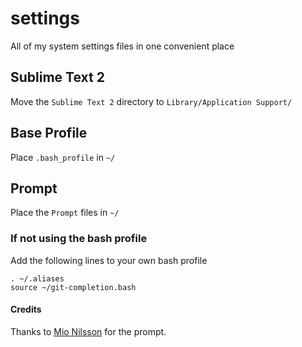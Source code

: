 settings
========

All of my system settings files in one convenient place

## Sublime Text 2
Move the `Sublime Text 2` directory to `Library/Application Support/`

## Base Profile
Place `.bash_profile` in `~/`

## Prompt
Place the `Prompt` files in `~/`

### If not using the bash profile
Add the following lines to your own bash profile
  
    . ~/.aliases
    source ~/git-completion.bash

#### Credits
Thanks to [Mio Nilsson](https://github.com/iceydee) for the prompt.

